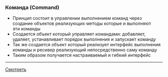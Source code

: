 ### Команда (Command)

- Принцип состоит в управлении выполнением команд через  
  создание объектов реализующих методы которые и выполняют  
  эти команды
- Создается объект который управляет командами: добавляет,  
  удаляет, устанавливает порядок выполнения и запускает команду
- Так же создается объект который реализует интерфейс выполнения  
  команды и ресивер реализующий непосредственно саму команду
- Таким образом получается настраиваемый и гибкий интерфейс

---

[Смотреть](command.go)

